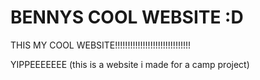 # BENNYS COOL WEBSITE :D
THIS MY COOL WEBSITE!!!!!!!!!!!!!!!!!!!!!!!!!!!!!!

YIPPEEEEEEE (this is a website i made for a camp project)
